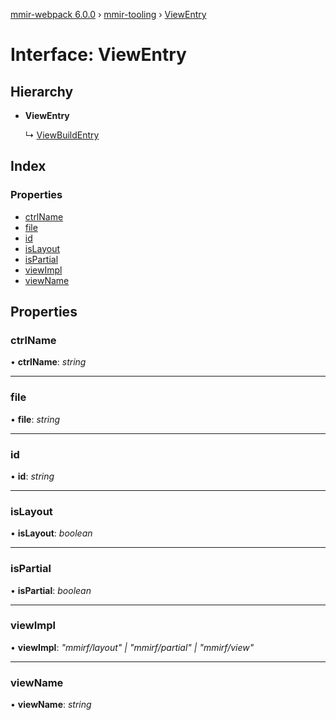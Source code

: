 [mmir-webpack 6.0.0](../README.md) › [mmir-tooling](../modules/mmir_tooling.md) › [ViewEntry](mmir_tooling.viewentry.md)

# Interface: ViewEntry

## Hierarchy

* **ViewEntry**

  ↳ [ViewBuildEntry](mmir_tooling.viewbuildentry.md)

## Index

### Properties

* [ctrlName](mmir_tooling.viewentry.md#ctrlname)
* [file](mmir_tooling.viewentry.md#file)
* [id](mmir_tooling.viewentry.md#id)
* [isLayout](mmir_tooling.viewentry.md#islayout)
* [isPartial](mmir_tooling.viewentry.md#ispartial)
* [viewImpl](mmir_tooling.viewentry.md#viewimpl)
* [viewName](mmir_tooling.viewentry.md#viewname)

## Properties

###  ctrlName

• **ctrlName**: *string*

___

###  file

• **file**: *string*

___

###  id

• **id**: *string*

___

###  isLayout

• **isLayout**: *boolean*

___

###  isPartial

• **isPartial**: *boolean*

___

###  viewImpl

• **viewImpl**: *"mmirf/layout" | "mmirf/partial" | "mmirf/view"*

___

###  viewName

• **viewName**: *string*
